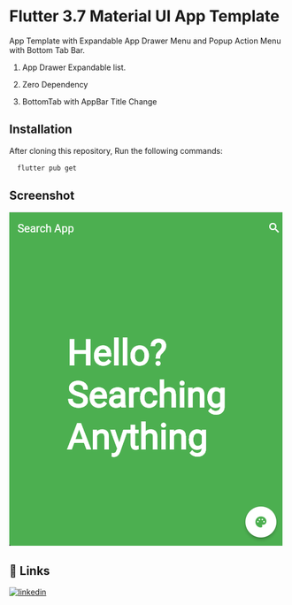 # Flutter 3.7 Material UI App Template
App Template with Expandable App Drawer Menu and Popup Action Menu with Bottom Tab Bar.

1. App Drawer Expandable list.

2. Zero Dependency

3. BottomTab with AppBar Title Change

## Installation
After cloning this repository, Run the following commands:
```bash
  flutter pub get
```


## Screenshot

![Screenshot](images/screen.png)


## 🔗 Links
[![linkedin](https://img.shields.io/badge/linkedin-0A66C2?style=for-the-badge&logo=linkedin&logoColor=white)](https://www.linkedin.com/arrahmanbd)